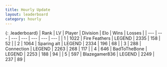 ```yaml
---
title: Hourly Update
layout: leaderboard
category: hourly
---
```


{: .leaderboard}
| Rank | LV | Player | Division | Elo | Wins | Losses |
| --- | --- | --- | --- | --- | --- | --- |
| <span data-change="1">1</span> | 1022 | <span title="ID: 357425">Fire Feathers</span> | LEGEND | <span data-change="4">2335</span> | <span data-change="1">158</span> | <span data-change="0">52</span> |
| <span data-change="-1">2</span> | 1064 | <span title="ID: 203132">Sparing alt</span> | LEGEND | <span data-change="0">2334</span> | <span data-change="0">196</span> | <span data-change="0">68</span> |
| <span data-change="0">3</span> | 288 | <span title="ID: 539711">Connection</span> | LEGEND | <span data-change="0">2263</span> | <span data-change="0">268</span> | <span data-change="0">117</span> |
| <span data-change="1">4</span> | 646 | <span title="ID: 391169">BadToTheBone</span> | LEGEND | <span data-change="14">2253</span> | <span data-change="2">188</span> | <span data-change="0">94</span> |
| <span data-change="-1">5</span> | 597 | <span title="ID: 454722">Blazegamer836</span> | LEGEND | <span data-change="0">2249</span> | <span data-change="0">237</span> | <span data-change="0">89</span> |